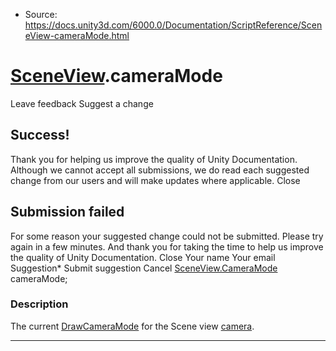 * Source: https://docs.unity3d.com/6000.0/Documentation/ScriptReference/SceneView-cameraMode.html

#  [SceneView](https://docs.unity3d.com/6000.0/Documentation/ScriptReference/SceneView.html).cameraMode
Leave feedback
Suggest a change
## Success!
Thank you for helping us improve the quality of Unity Documentation. Although we cannot accept all submissions, we do read each suggested change from our users and will make updates where applicable.
Close
## Submission failed
For some reason your suggested change could not be submitted. Please <a>try again</a> in a few minutes. And thank you for taking the time to help us improve the quality of Unity Documentation.
Close
Your name Your email Suggestion* Submit suggestion
Cancel
[SceneView.CameraMode](https://docs.unity3d.com/6000.0/Documentation/ScriptReference/SceneView.CameraMode.html) cameraMode; 
### Description
The current [DrawCameraMode](https://docs.unity3d.com/6000.0/Documentation/ScriptReference/DrawCameraMode.html) for the Scene view [camera](https://docs.unity3d.com/6000.0/Documentation/ScriptReference/SceneView-camera.html).
* * *
